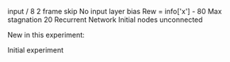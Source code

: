 input / 8
2 frame skip
No input layer bias
Rew = info['x'] - 80
Max stagnation 20 
Recurrent Network
Initial nodes unconnected

New in this experiment:

Initial experiment

